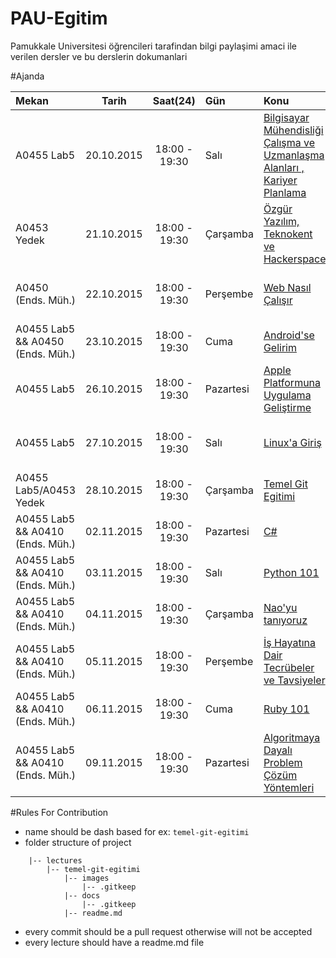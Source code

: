 # PAU-Egitim

Pamukkale Universitesi öğrencileri tarafindan bilgi paylaşimi amaci ile verilen dersler ve bu derslerin dokumanlari

#Ajanda

| Mekan                            |             Tarih | Saat(24)      | Gün       | Konu                                                                      | Eğimciler                      |
| :------------                    | :---------------: | :-----------: | :-----    | :---------------                                                          | :--------:                     |
| A0455 Lab5                       |        20.10.2015 | 18:00 - 19:30 | Salı      | [Bilgisayar Mühendisliği Çalışma ve Uzmanlaşma Alanları , Kariyer Planlama] | [Necati Kartal]                  |
| A0453 Yedek                      |        21.10.2015 | 18:00 - 19:30 | Çarşamba  | [Özgür Yazılım, Teknokent ve Hackerspace]                                   | [Kemal Kanok]                    |
| A0450 (Ends. Müh.)               |        22.10.2015 | 18:00 - 19:30 | Perşembe  | [Web Nasıl Çalışır]                                                         | [Mustafa Tosun], [İsmail Akbudak]  |
| A0455 Lab5 && A0450 (Ends. Müh.) |        23.10.2015 | 18:00 - 19:30 | Cuma      | [Android'se Gelirim]                                                        | [Onur Yurttürk]                  |
| A0455 Lab5                       |        26.10.2015 | 18:00 - 19:30 | Pazartesi | [Apple Platformuna Uygulama Geliştirme]                                                          | [Bilal Arslan]                   |
| A0455 Lab5                       |        27.10.2015 | 18:00 - 19:30 | Salı      | [Linux'a Giriş]                                                         | [Enis Özgen], [Muhammet Türk]      |
| A0455 Lab5/A0453 Yedek           |        28.10.2015 | 18:00 - 19:30 | Çarşamba  | [Temel Git Egitimi]                                                 | [Kemal Kanok]                    |
| A0455 Lab5 && A0410 (Ends. Müh.) |        02.11.2015 | 18:00 - 19:30 | Pazartesi | [C#]                                                                        | [Erkan Taylan]                   |
| A0455 Lab5 && A0410 (Ends. Müh.) |        03.11.2015 | 18:00 - 19:30 | Salı | [Python 101]                                                                       | [Oğuhan Taşçı]                  |
| A0455 Lab5 && A0410 (Ends. Müh.) |        04.11.2015 | 18:00 - 19:30 | Çarşamba | [Nao'yu tanıyoruz]                                                                        | [Aziz Dursun Göktepe]                   |
| A0455 Lab5 && A0410 (Ends. Müh.) |        05.11.2015 | 18:00 - 19:30 | Perşembe | [İş Hayatına Dair Tecrübeler ve Tavsiyeler]                                                                        | [İsmail Akbudak]                   |
| A0455 Lab5 && A0410 (Ends. Müh.) |        06.11.2015 | 18:00 - 19:30 | Cuma | [Ruby 101]                                                                       | [Leyla Kapi]                   |
| A0455 Lab5 && A0410 (Ends. Müh.) |        09.11.2015 | 18:00 - 19:30 | Pazartesi | [Algoritmaya Dayalı Problem Çözüm Yöntemleri]                                                                                    | [Baran Kurtuluş Ozan]

[Bilal Arslan]: https://github.com/arslanbilal
[Necati Kartal]: https://github.com/necatikartal 
[Kemal Kanok]: https://github.com/kemalkanok
[Mustafa Tosun]: https://github.com/mustafatosun
[İsmail Akbudak]: https://github.com/ismailakbudak
[Enis Özgen]: https://github.com/enisozgen
[Muhammet Türk]: https://github.com/mturk111
[Onur Yurttürk]: https://github.com/onuryurtturk
[Erkan Taylan]: https://github.com/erkantaylan
[Oğuzhan Taşçı]: https://github.com/oguzhantasci
[Leyla Kapi]: https://github.com/leylaKapi
[Baran Kurtuluş Ozan]: https://github.com/barankurtulusozan
[Aziz Dursun Göktepe]: https://github.com/azizdursungoktepe

[C#]: https://github.com/PauEducation/pau-egitim-programi/tree/master/lectures/c-sharp
[Nao'yu tanıyoruz]: https://github.com/PauEducation/pau-egitim-programi/tree/master/lectures/naoyu-taniyoruz
[İş Hayatına Dair Tecrübeler ve Tavsiyeler]: https://github.com/PauEducation/pau-egitim-programi/tree/master/lectures/is-hayatina-dair-tecrubeler-ve-tavsiyeler
[Ruby 101]: https://github.com/PauEducation/pau-egitim-programi/tree/master/lectures/ruby-101
[Algoritmaya Dayalı Problem Çözüm Yöntemleri]: https://github.com/PauEducation/pau-egitim-programi/tree/master/lectures/algoritmaya-dayali-problem-cozum-yontemleri
[Bilgisayar Mühendisliği Çalışma ve Uzmanlaşma Alanları , Kariyer Planlama]: https://github.com/PauEducation/pau-egitim-programi/tree/master/lectures/bilgisayar-muhendisligi-calisma-ve-uzmanlasma-alanlari-kariyer-planlama
[Özgür Yazılım, Teknokent ve Hackerspace]: https://github.com/PauEducation/pau-egitim-programi/tree/master/lectures/ozgur-yazilim-teknokent-ve-hackerspace
[Web Nasıl Çalışır]: https://github.com/PauEducation/pau-egitim-programi/tree/master/lectures/web-nasil-calisir
[Python 101]: https://github.com/PauEducation/pau-egitim-programi/tree/master/lectures/python-101
[Linux'a Giriş]: https://github.com/PauEducation/pau-egitim-programi/blob/master/lectures/linuxa-giris/readme.md
[Apple Platformuna Uygulama Geliştirme]: https://github.com/PauEducation/pau-egitim-programi/blob/master/lectures/apple-platformuna-uygulama-gelistirme/readme.md
[Temel Git Egitimi]: http://www.git-scm.com
[Android'se Gelirim]: https://github.com/PauEducation/pau-egitim-programi/tree/master/lectures/androidse-gelirim


#Rules For Contribution
* name should be dash based for ex: 
```temel-git-egitimi```
* folder structure of project
```
    |-- lectures
        |-- temel-git-egitimi
            |-- images
                |-- .gitkeep
            |-- docs
                |-- .gitkeep
            |-- readme.md
```
* every commit should be a pull request otherwise will not be accepted
* every lecture should have a readme.md file
